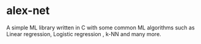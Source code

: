 # alex-net
A simple ML library written in C with some common ML algorithms such as Linear regression, Logistic regression , k-NN and many more.
